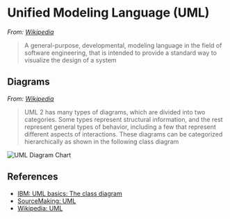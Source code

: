 # Unified Modeling Language (UML)

*From: [Wikipedia](https://en.wikipedia.org/wiki/Unified_Modeling_Language)*

> A general-purpose, developmental, modeling language in the field of software engineering, that is intended to provide a standard way to visualize the design of a system

## Diagrams

*From: [Wikipedia](https://en.wikipedia.org/wiki/Unified_Modeling_Language)*

> UML 2 has many types of diagrams, which are divided into two categories. Some types represent structural information, and the rest represent general types of behavior, including a few that represent different aspects of interactions. These diagrams can be categorized hierarchically as shown in the following class diagram

![UML Diagram Chart](https://upload.wikimedia.org/wikipedia/commons/e/ed/UML_diagrams_overview.svg)

## References

-   [IBM: UML basics: The class diagram](http://www.ibm.com/developerworks/rational/library/content/RationalEdge/sep04/bell)
-   [SourceMaking: UML](https://sourcemaking.com/uml)
-   [Wikipedia: UML](https://en.wikipedia.org/wiki/Unified_Modeling_Language)
